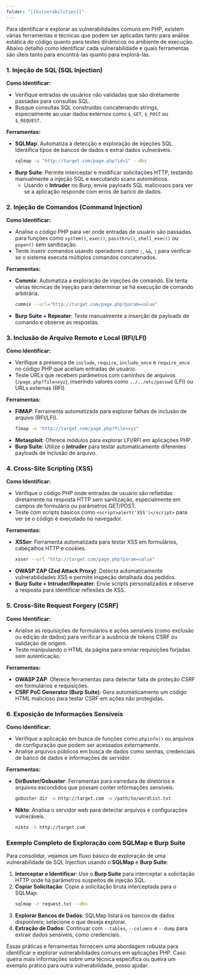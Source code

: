 ```yaml
---
folder: "[[Vulnerabilities]]"
---
```

Para identificar e explorar as vulnerabilidades comuns em PHP, existem várias ferramentas e técnicas que podem ser aplicadas tanto para análise estática do código quanto para testes dinâmicos no ambiente de execução. Abaixo detalho como identificar cada vulnerabilidade e quais ferramentas são úteis tanto para encontrá-las quanto para explorá-las.

### 1. Injeção de SQL (SQL Injection)

**Como Identificar:**
- Verifique entradas de usuários não validadas que são diretamente passadas para consultas SQL.
- Busque consultas SQL construídas concatenando strings, especialmente ao usar dados externos como `$_GET`, `$_POST` ou `$_REQUEST`.

**Ferramentas:**
- **SQLMap**: Automatiza a detecção e exploração de injeções SQL. Identifica tipos de bancos de dados e extrai dados vulneráveis.
  ```bash
  sqlmap -u "http://target.com/page.php?id=1" --dbs
  ```
- **Burp Suite**: Permite interceptar e modificar solicitações HTTP, testando manualmente a injeção SQL e executando scans automáticos.
  - Usando o **Intruder** no Burp, envie payloads SQL maliciosos para ver se a aplicação responde com erros de banco de dados.

### 2. Injeção de Comandos (Command Injection)

**Como Identificar:**
- Analise o código PHP para ver onde entradas de usuário são passadas para funções como `system()`, `exec()`, `passthru()`, `shell_exec()` ou `popen()` sem sanitização.
- Tente inserir comandos usando operadores como `;`, `&&`, `|` para verificar se o sistema executa múltiplos comandos concatenados.

**Ferramentas:**
- **Commix**: Automatiza a exploração de injeções de comando. Ele tenta várias técnicas de injeção para determinar se há execução de comando arbitrária.
  ```bash
  commix --url="http://target.com/page.php?param=value"
  ```
- **Burp Suite + Repeater**: Teste manualmente a inserção de payloads de comando e observe as respostas.

### 3. Inclusão de Arquivo Remoto e Local (RFI/LFI)

**Como Identificar:**
- Verifique a presença de `include`, `require`, `include_once` e `require_once` no código PHP que aceitam entradas de usuário.
- Teste URLs que recebem parâmetros com caminhos de arquivos (`/page.php?file=xyz`), inserindo valores como `../../etc/passwd` (LFI) ou URLs externas (RFI).

**Ferramentas:**
- **FIMAP**: Ferramenta automatizada para explorar falhas de inclusão de arquivo (RFI/LFI).
  ```bash
  fimap -u "http://target.com/page.php?file=xyz"
  ```
- **Metasploit**: Oferece módulos para explorar LFI/RFI em aplicações PHP.
- **Burp Suite**: Utilize o **Intruder** para testar automaticamente diferentes payloads de inclusão de arquivo.

### 4. Cross-Site Scripting (XSS)

**Como Identificar:**
- Verifique o código PHP onde entradas de usuário são refletidas diretamente na resposta HTTP sem sanitização, especialmente em campos de formulário ou parâmetros GET/POST.
- Teste com scripts básicos como `<script>alert('XSS')</script>` para ver se o código é executado no navegador.

**Ferramentas:**
- **XSSer**: Ferramenta automatizada para testar XSS em formulários, cabeçalhos HTTP e cookies.
  ```bash
  xsser --url "http://target.com/page.php?param=value"
  ```
- **OWASP ZAP (Zed Attack Proxy)**: Detecta automaticamente vulnerabilidades XSS e permite inspeção detalhada dos pedidos.
- **Burp Suite + Intruder/Repeater**: Envie scripts personalizados e observe a resposta para identificar reflexões de XSS.

### 5. Cross-Site Request Forgery (CSRF)

**Como Identificar:**
- Analise as requisições de formulários e ações sensíveis (como exclusão ou edição de dados) para verificar a ausência de tokens CSRF ou validação de origem.
- Teste manipulando o HTML da página para enviar requisições forjadas sem autenticação.

**Ferramentas:**
- **OWASP ZAP**: Oferece ferramentas para detectar falta de proteção CSRF em formulários e requisições.
- **CSRF PoC Generator (Burp Suite)**: Gera automaticamente um código HTML malicioso para testar CSRF em ações não protegidas.

### 6. Exposição de Informações Sensíveis

**Como Identificar:**
- Verifique a aplicação em busca de funções como `phpinfo()` ou arquivos de configuração que podem ser acessados externamente.
- Analise arquivos públicos em busca de dados como senhas, credenciais de banco de dados e informações de servidor.

**Ferramentas:**
- **DirBuster/Gobuster**: Ferramentas para varredura de diretórios e arquivos escondidos que possam conter informações sensíveis.
  ```bash
  gobuster dir -u http://target.com -w /path/to/wordlist.txt
  ```
- **Nikto**: Analisa o servidor web para detectar arquivos e configurações vulneráveis.
  ```bash
  nikto -h http://target.com
  ```

### Exemplo Completo de Exploração com SQLMap e Burp Suite

Para consolidar, vejamos um fluxo básico de exploração de uma vulnerabilidade de SQL Injection usando o **SQLMap** e **Burp Suite**:
1. **Interceptar e Identificar**: Use o **Burp Suite** para interceptar a solicitação HTTP onde há parâmetros suspeitos de injeção SQL.
2. **Copiar Solicitação**: Copie a solicitação bruta interceptada para o SQLMap:
   ```bash
   sqlmap -r request.txt --dbs
   ```
3. **Explorar Bancos de Dados**: SQLMap listará os bancos de dados disponíveis; selecione o que deseja explorar.
4. **Extração de Dados**: Continuar com `--tables`, `--columns` e `--dump` para extrair dados sensíveis, como credenciais.

Essas práticas e ferramentas fornecem uma abordagem robusta para identificar e explorar vulnerabilidades comuns em aplicações PHP. Caso queira mais informações sobre uma técnica específica ou queira um exemplo prático para outra vulnerabilidade, posso ajudar.